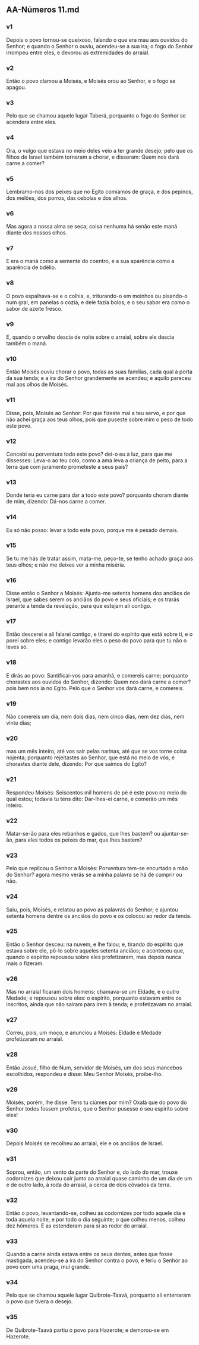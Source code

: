 ## AA-Números 11.md
### v1
 Depois o povo tornou-se queixoso, falando o que era mau aos ouvidos do Senhor; e quando o Senhor o ouviu, acendeu-se a sua ira; o fogo do Senhor irrompeu entre eles, e devorou as extremidades do arraial.
### v2
 Então o povo clamou a Moisés, e Moisés orou ao Senhor, e o fogo se apagou.
### v3
 Pelo que se chamou aquele lugar Taberá, porquanto o fogo do Senhor se acendera entre eles.
### v4
 Ora, o vulgo que estava no meio deles veio a ter grande desejo; pelo que os filhos de Israel também tornaram a chorar, e disseram: Quem nos dará carne a comer?
### v5
 Lembramo-nos dos peixes que no Egito comíamos de graça, e dos pepinos, dos melões, dos porros, das cebolas e dos alhos.
### v6
 Mas agora a nossa alma se seca; coisa nenhuma há senão este maná diante dos nossos olhos.
### v7
 E era o maná como a semente do coentro, e a sua aparência como a aparência de bdélio.
### v8
 O povo espalhava-se e o colhia, e, triturando-o em moinhos ou pisando-o num gral, em panelas o cozia, e dele fazia bolos; e o seu sabor era como o sabor de azeite fresco.
### v9
 E, quando o orvalho descia de noite sobre o arraial, sobre ele descia também o maná.
### v10
 Então Moisés ouviu chorar o povo, todas as suas famílias, cada qual à porta da sua tenda; e a ira do Senhor grandemente se acendeu; e aquilo pareceu mal aos olhos de Moisés.
### v11
 Disse, pois, Moisés ao Senhor: Por que fizeste mal a teu servo, e por que não achei graça aos teus olhos, pois que puseste sobre mim o peso de todo este povo.
### v12
 Concebi eu porventura todo este povo? dei-o eu à luz, para que me dissesses: Leva-o ao teu colo, como a ama leva a criança de peito, para a terra que com juramento prometeste a seus pais?
### v13
 Donde teria eu carne para dar a todo este povo? porquanto choram diante de mim, dizendo: Dá-nos carne a comer.
### v14
 Eu só não posso: levar a todo este povo, porque me é pesado demais.
### v15
 Se tu me hás de tratar assim, mata-me, peço-te, se tenho achado graça aos teus olhos; e não me deixes ver a minha miséria.
### v16
 Disse então o Senhor a Moisés: Ajunta-me setenta homens dos anciãos de Israel, que sabes serem os anciãos do povo e seus oficiais; e os trarás perante a tenda da revelação, para que estejam ali contigo.
### v17
 Então descerei e ali falarei contigo, e tirarei do espírito que está sobre ti, e o porei sobre eles; e contigo levarão eles o peso do povo para que tu não o leves só.
### v18
 E dirás ao povo: Santificai-vos para amanhã, e comereis carne; porquanto chorastes aos ouvidos do Senhor, dizendo: Quem nos dará carne a comer? pois bem nos ia no Egito. Pelo que o Senhor vos dará carne, e comereis.
### v19
 Não comereis um dia, nem dois dias, nem cinco dias, nem dez dias, nem vinte dias;
### v20
 mas um mês inteiro, até vos sair pelas narinas, até que se vos torne coisa nojenta; porquanto rejeitastes ao Senhor, que está no meio de vós, e chorastes diante dele, dizendo: Por que saímos do Egito?
### v21
 Respondeu Moisés: Seiscentos mil homens de pé é este povo no meio do qual estou; todavia tu tens dito: Dar-lhes-ei carne, e comerão um mês inteiro.
### v22
 Matar-se-ão para eles rebanhos e gados, que lhes bastem? ou ajuntar-se-ão, para eles todos os peixes do mar, que lhes bastem?
### v23
 Pelo que replicou o Senhor a Moisés: Porventura tem-se encurtado a mão do Senhor? agora mesmo verás se a minha palavra se há de cumprir ou não.
### v24
 Saiu, pois, Moisés, e relatou ao povo as palavras do Senhor; e ajuntou setenta homens dentre os anciãos do povo e os colocou ao redor da tenda.
### v25
 Então o Senhor desceu: na nuvem, e lhe falou; e, tirando do espírito que estava sobre ele, pô-lo sobre aqueles setenta anciãos; e aconteceu que, quando o espírito repousou sobre eles profetizaram, mas depois nunca mais o fizeram.
### v26
 Mas no arraial ficaram dois homens; chamava-se um Eldade, e o outro Medade; e repousou sobre eles: o espírito, porquanto estavam entre os inscritos, ainda que não saíram para irem à tenda; e profetizavam no arraial.
### v27
 Correu, pois, um moço, e anunciou a Moisés: Eldade e Medade profetizaram no arraial.
### v28
 Então Josué, filho de Num, servidor de Moisés, um dos seus mancebos escolhidos, respondeu e disse: Meu Senhor Moisés, proíbe-lho.
### v29
 Moisés, porém, lhe disse: Tens tu ciúmes por mim? Oxalá que do povo do Senhor todos fossem profetas, que o Senhor pusesse o seu espírito sobre eles!
### v30
 Depois Moisés se recolheu ao arraial, ele e os anciãos de Israel.
### v31
 Soprou, então, um vento da parte do Senhor e, do lado do mar, trouxe codornizes que deixou cair junto ao arraial quase caminho de um dia de um e de outro lado, à roda do arraial, a cerca de dois côvados da terra.
### v32
 Então o povo, levantando-se, colheu as codornizes por todo aquele dia e toda aquela noite, e por todo o dia seguinte; o que colheu menos, colheu dez hômeres. E as estenderam para si ao redor do arraial.
### v33
 Quando a carne ainda estava entre os seus dentes, antes que fosse mastigada, acendeu-se a ira do Senhor contra o povo, e feriu o Senhor ao povo com uma praga, mui grande.
### v34
 Pelo que se chamou aquele lugar Quibrote-Taavá, porquanto ali enterraram o povo que tivera o desejo.
### v35
 De Quibrote-Taavá partiu o povo para Hazerote; e demorou-se em Hazerote.
